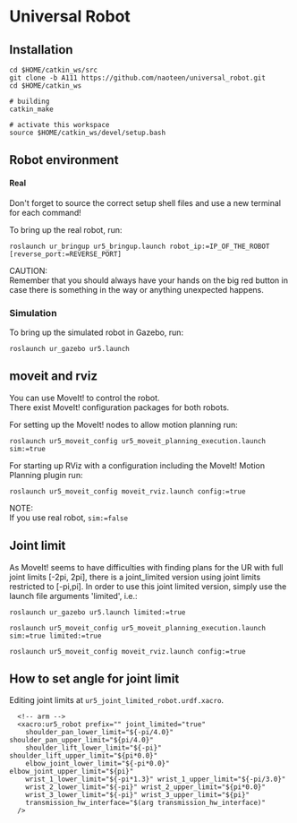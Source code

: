 # Universal Robot

## Installation

```
cd $HOME/catkin_ws/src
git clone -b A111 https://github.com/naoteen/universal_robot.git
cd $HOME/catkin_ws

# building
catkin_make

# activate this workspace
source $HOME/catkin_ws/devel/setup.bash
```


## Robot environment

#### Real
Don't forget to source the correct setup shell files and use a new terminal for each command!   

To bring up the real robot, run:

```roslaunch ur_bringup ur5_bringup.launch robot_ip:=IP_OF_THE_ROBOT [reverse_port:=REVERSE_PORT]```

CAUTION:  
Remember that you should always have your hands on the big red button in case there is something in the way or anything unexpected happens.


### Simulation
To bring up the simulated robot in Gazebo, run:

```roslaunch ur_gazebo ur5.launch```


## moveit and rviz
You can use MoveIt! to control the robot.  
There exist MoveIt! configuration packages for both robots.  

For setting up the MoveIt! nodes to allow motion planning run:

```roslaunch ur5_moveit_config ur5_moveit_planning_execution.launch sim:=true```

For starting up RViz with a configuration including the MoveIt! Motion Planning plugin run:

```roslaunch ur5_moveit_config moveit_rviz.launch config:=true```

NOTE:  
If you use real robot, ``sim:=false``



## Joint limit 
As MoveIt! seems to have difficulties with finding plans for the UR with full joint limits [-2pi, 2pi], there is a joint_limited version using joint limits restricted to [-pi,pi]. In order to use this joint limited version, simply use the launch file arguments 'limited', i.e.:  

```roslaunch ur_gazebo ur5.launch limited:=true```

```roslaunch ur5_moveit_config ur5_moveit_planning_execution.launch sim:=true limited:=true```

```roslaunch ur5_moveit_config moveit_rviz.launch config:=true```


## How to set angle for joint limit

Editing  joint limits at ```ur5_joint_limited_robot.urdf.xacro```.

```
  <!-- arm -->
  <xacro:ur5_robot prefix="" joint_limited="true"
    shoulder_pan_lower_limit="${-pi/4.0}" shoulder_pan_upper_limit="${pi/4.0}"
    shoulder_lift_lower_limit="${-pi}" shoulder_lift_upper_limit="${pi*0.0}"
    elbow_joint_lower_limit="${-pi*0.0}" elbow_joint_upper_limit="${pi}"
    wrist_1_lower_limit="${-pi*1.3}" wrist_1_upper_limit="${-pi/3.0}"
    wrist_2_lower_limit="${-pi}" wrist_2_upper_limit="${pi*0.0}"
    wrist_3_lower_limit="${-pi}" wrist_3_upper_limit="${pi}"
    transmission_hw_interface="$(arg transmission_hw_interface)"
  />
```
